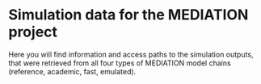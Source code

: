 # Simulation data for the MEDIATION project

Here you will find information and access paths to the simulation outputs, that were retrieved from all four types of MEDIATION model chains (reference, academic, fast, emulated). 
